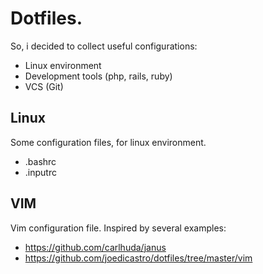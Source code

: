 # Dotfiles.

So, i decided to collect useful configurations:
* Linux environment
* Development tools (php, rails, ruby)
* VCS (Git)

## Linux
Some configuration files, for linux environment.
* .bashrc
* .inputrc

## VIM
Vim configuration file. Inspired by several examples:
- https://github.com/carlhuda/janus
- https://github.com/joedicastro/dotfiles/tree/master/vim
